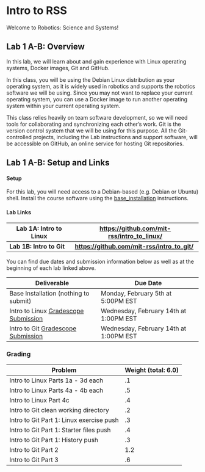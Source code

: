 # Intro to RSS

Welcome to Robotics: Science and Systems!

## Lab 1 A-B: Overview

In this lab, 
we will learn about and gain experience with Linux operating systems, Docker images, Git and GitHub. 

In this class, you will be using the Debian Linux distribution as your operating system, 
as it is widely used in robotics and supports the robotics software we will be using. 
Since you may not want to replace your current operating system, 
you can use a Docker image to run another operating system within your current operating system. 

This class relies heavily on team software development, 
so we will need tools for collaborating and synchronizing each other’s work. 
Git is the version control system that we will be using for this purpose. 
All the Git-controlled projects, including the Lab instructions and support software, 
will be accessible on GitHub, an online service for hosting Git repositories.

## Lab 1 A-B: Setup and Links

#### Setup

For this lab, you will need access to a Debian-based (e.g. Debian or Ubuntu) shell. 
Install the course software using the [base_installation](https://github.com/mit-rss/base_installation) instructions. 

#### Lab Links 

|  **Lab 1A: Intro to Linux** | **https://github.com/mit-rss/intro_to_linux/**|
| ----------------------------|-----------------------------------------------|
|  **Lab 1B: Intro to Git**   | **https://github.com/mit-rss/intro_to_git/**  |

You can find due dates and submission information below as well as at the beginning of each lab linked above.

| Deliverable | Due Date              |
|---------------|----------------------------------------------------------------------------|
| Base Installation (nothing to submit)  | Monday, February 5th at 5:00PM EST |
| Intro to Linux [Gradescope Submission](https://www.gradescope.com/courses/728544/assignments/4053193)  | Wednesday, February 14th at 1:00PM EST |
| Intro to Git [Gradescope Submission](https://www.gradescope.com/courses/728544/assignments/4053367)  | Wednesday, February 14th at 1:00PM EST |

### Grading

| Problem | Weight (total: 6.0)             |
|---------------|----------------------------------------------------------------------------|
| Intro to Linux Parts 1a - 3d each | .1 |
| Intro to Linux Parts 4a - 4b each  | .5 |
| Intro to Linux Part 4c  | .4 |
| Intro to Git clean working directory  | .2 |
| Intro to Git Part 1: Linux exercise push  | .3 |
| Intro to Git Part 1: Starter files push  | .4 |
| Intro to Git Part 1: History push  | .3 |
| Intro to Git Part 2 | 1.2|
| Intro to Git Part 3 | .6 |
